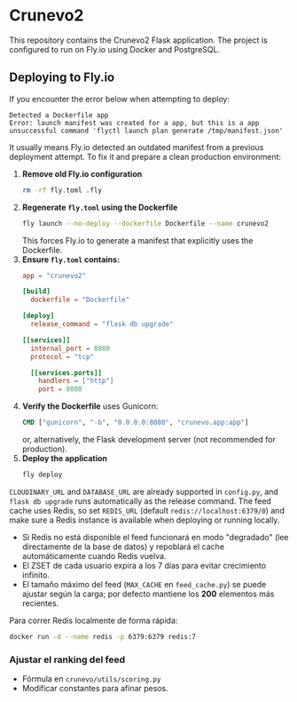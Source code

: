 # Crunevo2

This repository contains the Crunevo2 Flask application. The project is configured to run on Fly.io using Docker and PostgreSQL.

## Deploying to Fly.io

If you encounter the error below when attempting to deploy:

```
Detected a Dockerfile app
Error: launch manifest was created for a app, but this is a app
unsuccessful command 'flyctl launch plan generate /tmp/manifest.json'
```

It usually means Fly.io detected an outdated manifest from a previous deployment attempt. To fix it and prepare a clean production environment:

1. **Remove old Fly.io configuration**
   ```bash
   rm -rf fly.toml .fly
   ```
2. **Regenerate `fly.toml` using the Dockerfile**
   ```bash
   fly launch --no-deploy --dockerfile Dockerfile --name crunevo2
   ```
   This forces Fly.io to generate a manifest that explicitly uses the Dockerfile.
3. **Ensure `fly.toml` contains:**
   ```toml
   app = "crunevo2"

   [build]
     dockerfile = "Dockerfile"

   [deploy]
     release_command = "flask db upgrade"

   [[services]]
     internal_port = 8080
     protocol = "tcp"

     [[services.ports]]
       handlers = ["http"]
       port = 8080
   ```
4. **Verify the Dockerfile** uses Gunicorn:
   ```Dockerfile
   CMD ["gunicorn", "-b", "0.0.0.0:8080", "crunevo.app:app"]
   ```
   or, alternatively, the Flask development server (not recommended for production).
5. **Deploy the application**
   ```bash
   fly deploy
   ```

`CLOUDINARY_URL` and `DATABASE_URL` are already supported in `config.py`, and `flask db upgrade` runs automatically as the release command. The feed cache uses Redis, so set `REDIS_URL` (default `redis://localhost:6379/0`) and make sure a Redis instance is available when deploying or running locally.
* Si Redis no está disponible el feed funcionará en modo "degradado"
  (lee directamente de la base de datos) y repoblará el cache
  automáticamente cuando Redis vuelva.
* El ZSET de cada usuario expira a los 7 días para evitar crecimiento infinito.
* El tamaño máximo del feed (`MAX_CACHE` en `feed_cache.py`) se puede ajustar
  según la carga; por defecto mantiene los **200** elementos más recientes.

Para correr Redis localmente de forma rápida:
```bash
docker run -d --name redis -p 6379:6379 redis:7
```

### Ajustar el ranking del feed
- Fórmula en `crunevo/utils/scoring.py`
- Modificar constantes para afinar pesos.

